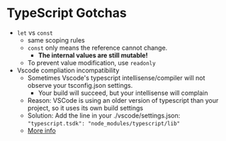TypeScript Gotchas
========================

- `let` vs `const`
    - same scoping rules
    - `const` only means the reference cannot change.
        - **The internal values are still mutable!**
    - To prevent value modification, use `readonly`
- Vscode compliation incompatibility
    - Sometimes Vscode's typescript intellisense/compiler will not observe your tsconfig.json settings.
        - Your build will succeed, but your intellisense will complain
    - Reason: VSCode is using an older version of typescript than your project, so it uses its own build settings
    - Solution: Add the line in your ./vscode/settings.json: `"typescript.tsdk": "node_modules/typescript/lib"`
    - [More info](http://stackoverflow.com/questions/38268776/why-does-typescript-ignore-my-tsconfig-json-inside-visual-studio-code)
    